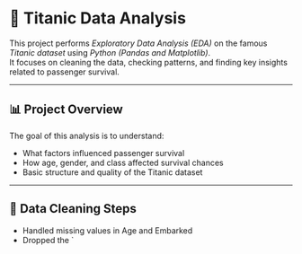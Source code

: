 # 🚢 Titanic Data Analysis

This project performs *Exploratory Data Analysis (EDA)* on the famous *Titanic dataset* using *Python (Pandas and Matplotlib)*.  
It focuses on cleaning the data, checking patterns, and finding key insights related to passenger survival.

---

## 📊 Project Overview
The goal of this analysis is to understand:
- What factors influenced passenger survival  
- How age, gender, and class affected survival chances  
- Basic structure and quality of the Titanic dataset  

---

## 🧹 Data Cleaning Steps
- Handled missing values in Age and Embarked
- Dropped the `
